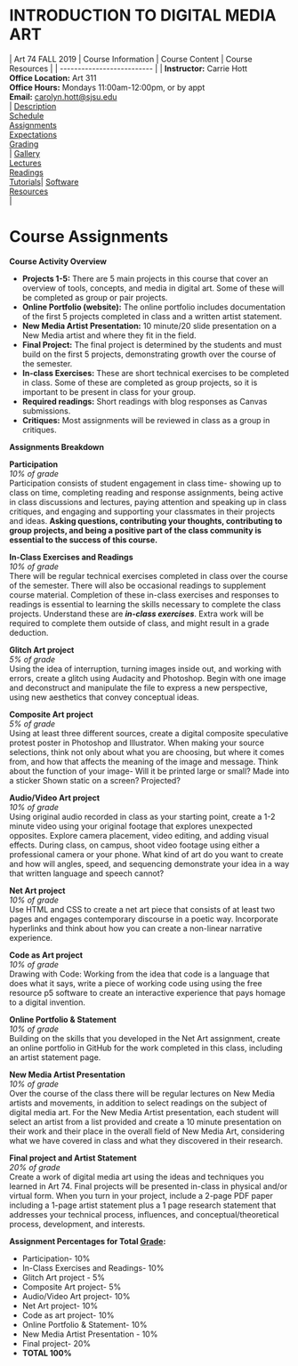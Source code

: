 # **INTRODUCTION TO DIGITAL MEDIA ART**

|  Art 74 FALL 2019  | Course Information  | Course Content | Course Resources |
| -------------------------- |
| **Instructor:** Carrie Hott <br> **Office Location:** Art 311 <br> **Office Hours:** Mondays 11:00am-12:00pm, or by appt <br> **Email:** carolyn.hott@sjsu.edu <br> | [Description](https://carriehott.github.io/sjsu-art74/#course-description) <br>  [Schedule](https://carriehott.github.io/sjsu-art74/schedule) <br> [Assignments](https://carriehott.github.io/sjsu-art74/assignments)<br>  [Expectations](https://carriehott.github.io/sjsu-art74/#course-expectations) <br>[Grading](https://carriehott.github.io/sjsu-art74/grading)<br>| [Gallery](https://carriehott.github.io/sjsu-art74/critiques)<br> [Lectures](https://carriehott.github.io/sjsu-art74/lectures)<br> [Readings](https://carriehott.github.io/sjsu-art74/readings) <br> [Tutorials](https://carriehott.github.io/sjsu-art74/tutorials)| [Software](https://carriehott.github.io/sjsu-art74/programs) <br> [Resources](https://carriehott.github.io/sjsu-art74/resources) <br>|


# Course Assignments

**Course Activity Overview**
* **Projects 1-5:** There are 5 main projects in this course that cover an overview of tools, concepts, and media in digital art. Some of these will be completed as group or pair projects.
* **Online Portfolio (website):** The online portfolio includes documentation of the first 5 projects completed in class and a written artist statement.
* **New Media Artist Presentation:** 10 minute/20 slide presentation on a New Media artist and where they fit in the field.
* **Final Project:** The final project is determined by the students and must build on the first 5 projects, demonstrating growth over the course of the semester.
* **In-class Exercises:** These are short technical exercises to be completed in class. Some of these are completed as group projects, so it is important to be present in class for your group.
* **Required readings:** Short readings with blog responses as Canvas submissions.
* **Critiques:** Most assignments will be reviewed in class as a group in critiques.

**Assignments Breakdown**

**Participation**<br>
_10% of grade_<br>
Participation consists of student engagement in class time- showing up to class on time, completing reading and response assignments, being active in class discussions and lectures, paying attention and speaking up in class critiques, and engaging and supporting your classmates in their projects and ideas. **Asking questions, contributing your thoughts, contributing to group projects, and being a positive part of the class community is essential to the success of this course.**

**In-Class Exercises and Readings**<br>
_10% of grade_<br>
There will be regular technical exercises completed in class over the course of the semester. There will also be occasional readings to supplement course material. Completion of these in-class exercises and responses to readings is essential to learning the skills necessary to complete the class projects. Understand these are **_in-class exercises_**. Extra work will be required to complete them outside of class, and might result in a grade deduction.

**Glitch Art project**<br>
_5% of grade_<br>
Using the idea of interruption, turning images inside out, and working with errors, create a glitch using Audacity and Photoshop. Begin with one image and deconstruct and manipulate the file to express a new perspective, using new aesthetics that convey conceptual ideas.

**Composite Art project**<br>
_5% of grade_<br>
Using at least three different sources, create a digital composite speculative protest poster in Photoshop and Illustrator. When making your source selections, think not only about what you are choosing, but where it comes from, and how that affects the meaning of the image and message. Think about the function of your image- Will it be printed large or small? Made into a sticker Shown static on a screen? Projected?

**Audio/Video Art project**<br>
_10% of grade_<br>
Using original audio recorded in class as your starting point, create a 1-2 minute video using your original footage that explores unexpected opposites. Explore camera placement, video editing, and adding visual effects. During class, on campus, shoot video footage using either a professional camera or your phone. What kind of art do you want to create and how will angles, speed, and sequencing demonstrate your idea in a way that written language and speech cannot?  

**Net Art project**<br>
_10% of grade_<br>
Use HTML and CSS to create a net art piece that consists of at least two pages and engages contemporary discourse in a poetic way. Incorporate hyperlinks and think about how you can create a non-linear narrative experience.

**Code as Art project**<br>
_10% of grade_<br>
Drawing with Code: Working from the idea that code is a language that does what it says, write a piece of working code using using the free resource p5 software to create an interactive experience that pays homage to a digital invention.

**Online Portfolio & Statement**<br>
_10% of grade_<br>
Building on the skills that you developed in the Net Art assignment, create an online portfolio in GitHub for the work completed in this class, including an artist statement page.

**New Media Artist Presentation**<br>
_10% of grade_<br>
Over the course of the class there will be regular lectures on New Media artists and movements, in addition to select readings on the subject of digital media art. For the New Media Artist presentation, each student will select an artist from a list provided and create a 10 minute presentation on their work and their place in the overall field of New Media Art, considering what we have covered in class and what they discovered in their research.

**Final project and Artist Statement**<br>
_20% of grade_<br>
Create a work of digital media art using the ideas and techniques you learned in Art 74. Final projects will be presented in-class in physical and/or virtual form. When you turn in your project, include a 2-page PDF paper including a 1-page artist statement plus a 1 page research statement that addresses your technical process, influences, and conceptual/theoretical process, development, and interests.

**Assignment Percentages for Total [Grade](/grading):**
* Participation- 10%
* In-Class Exercises and Readings- 10%
* Glitch Art project - 5%
* Composite Art project- 5%
* Audio/Video Art project-  10%
* Net Art project- 10%
* Code as art project- 10%
* Online Portfolio & Statement- 10%
* New Media Artist Presentation - 10%
* Final project- 20%
* **TOTAL 100%**
